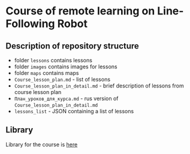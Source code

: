 # Course of remote learning on Line-Following Robot

## Description of repository structure
- folder `lessons` contains lessons
- folder `images` contains images for lessons
- folder `maps` contains maps
- `Course_lesson_plan.md` - list of lessons
- `Course_lesson_plan_in_detail.md` - brief description of lessons from course lesson plan
- `План_уроков_для_курса.md` - rus version of `Course_lesson_plan_in_detail.md` 
- `lessons_list` - JSON containing a list of lessons

## Library
Library for the course is [here](https://github.com/autolab-fi/LineRobotLibrary)